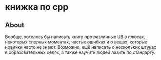 # книжка по cpp
## About
Вообще, хотелось бы написать книгу про различные UB в плюсах, некоторых спорных моментах, частых ошибках и о вещах, которые новички часто не знают. Возможно, ещё написать о нескольких штуках в образовательных целях, а также научить людей лазить по стандарту.
